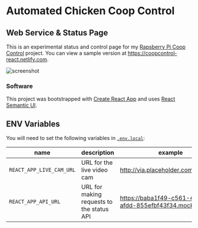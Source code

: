 # Automated Chicken Coop Control

## Web Service & Status Page

This is an experimental status and control page for my [Rapsberry Pi Coop Control](https://github.com/isometimescode/coopcontrol) project. You can view a sample version at https://coopcontrol-react.netlify.com.

![screenshot](https://user-images.githubusercontent.com/7094373/36333895-6aa86bc4-132e-11e8-9b9e-fa8f8444728f.png)

### Software
This project was bootstrapped with [Create React App](https://github.com/facebookincubator/create-react-app) and uses [React Semantic UI](https://react.semantic-ui.com).

## ENV Variables

You will need to set the following variables in [`.env.local`](https://github.com/facebook/create-react-app/blob/master/packages/react-scripts/template/README.md#adding-development-environment-variables-in-env):

| name | description | example |
| --- | --- | --- |
| `REACT_APP_LIVE_CAM_URL` | URL for the live video cam | http://via.placeholder.com/600x400 |
| `REACT_APP_API_URL` | URL for making requests to the status API | https://baba1f49-c561-44fa-afdd-855efbf43f34.mock.pstmn.io |
